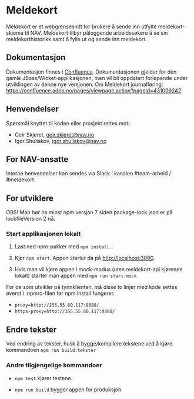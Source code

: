 # Meldekort
Meldekort er et webgrensesnitt for brukere å sende inn utfylte meldekort-skjema til NAV.
Meldekort tilbyr påloggende arbeidssøkere å se sin meldekorthistorikk samt å fylle ut og sende inn meldekort.

## Dokumentasjon
Dokumentasjon finnes i [Confluence](https://confluence.adeo.no/display/TMP/Meldekort-api). Dokumentasjonen gjelder for den
gamle JBoss/Wicket-applikasjonen, men vil bli oppdatert forløpende under utviklingen av denne nye versjonen.
Om Meldekort journalføring: https://confluence.adeo.no/pages/viewpage.action?pageId=431009242

## Henvendelser
Spørsmål knyttet til koden eller prosjekt rettes mot:

* Geir Skjeret, geir.skjeret@nav.no
* Igor Shuliakov, igor.shuliakov@nav.no

## For NAV-ansatte

Interne henvendelser kan sendes via Slack i kanalen #team-arbeid / #meldekort

## For utviklere

OBS! Man bør ha minst npm versjon 7 siden package-lock.json er på lockfileVersion 2 nå.

### Start applikasjonen lokalt

1. Last ned npm-pakker med `npm install`.

2. Kjør `npm start`. Appen starter da på [http://localhost:3000](http://localhost:3000).

3. Hvis man vil kjøre appen i mock-modus (uten meldekort-api kjørende lokalt) starter man appen med `npm run start:mock`


For de som utvikler på tynnklienten, må disse to linjer med kode settes øverst i .npmrc-filen før npm install fungerer.
* `proxy=http://155.55.60.117:8088/`
* `https-proxy=http://155.55.60.117:8088/`

## Endre tekster
Ved endring av tekster, husk å bygge/kompilere tekstene ved å kjøre kommandoen `npm run build:tekster`

### Andre tilgjengelige kommandoer

* `npm test` kjører testene.

* `npm run build` bygger appen for produksjon.
